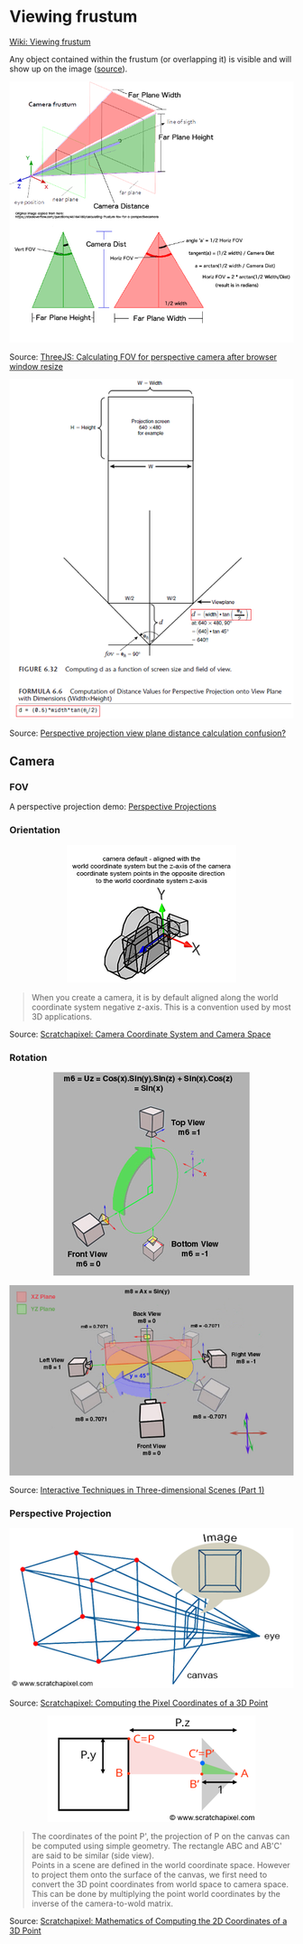 # Viewing frustum

[Wiki: Viewing frustum](https://en.wikipedia.org/wiki/Viewing_frustum)

Any object contained within the frustum (or overlapping it) is visible and will show up on the image ([source](https://www.scratchapixel.com/lessons/3d-basic-rendering/get-started)).

<p align="center">
  <img src="assets/viewdist00.png" alt="viewdist00" />
</p>

Source: [ThreeJS: Calculating FOV for perspective camera after browser window resize](https://stackoverflow.com/questions/47184264/threejs-calculating-fov-for-perspective-camera-after-browser-window-resize)

<p align="center">
  <img src="assets/viewdist01.png" alt="viewdist01" />
</p>

Source: [Perspective projection view plane distance calculation confusion?](https://stackoverflow.com/questions/36251087/perspective-projection-view-plane-distance-calculation-confusion)

## Camera

### FOV

A perspective projection demo: [Perspective Projections](http://learnwebgl.brown37.net/08_projections/projections_perspective.html)

### Orientation

<p align="center">
  <img src="assets/camera-z-axis.png" alt="camera-z-axis" />
</p>

> When you create a camera, it is by default aligned along the world coordinate system negative z-axis. This is a convention used by most 3D applications.

Source: [Scratchapixel: Camera Coordinate System and Camera Space](https://www.scratchapixel.com/lessons/3d-basic-rendering/computing-pixel-coordinates-of-3d-point/mathematics-computing-2d-coordinates-of-3d-points)

### Rotation

<p align="center">
  <img src="assets/TranslationController014.jpg" alt="TranslationController014" />
</p>

<p align="center">
  <img src="assets/TranslationController016.jpg" alt="TranslationController016" />
</p>

Source: [Interactive Techniques in Three-dimensional Scenes (Part 1)](https://www.codeproject.com/Articles/35139/Interactive-Techniques-in-Three-dimensional-Scenes)

### Perspective Projection

<p align="center">
  <img src="assets/perspective4.png" alt="perspective4" />
</p>

Source: [Scratchapixel: Computing the Pixel Coordinates of a 3D Point](https://www.scratchapixel.com/lessons/3d-basic-rendering/computing-pixel-coordinates-of-3d-point/perspective-projection)

<p align="center">
  <img src="assets/box-setup4.png" alt="box-setup4" />
</p>

> The coordinates of the point P', the projection of P on the canvas can be computed using simple geometry. The rectangle ABC and AB'C' are said to be similar (side view).  
Points in a scene are defined in the world coordinate space. However to project them onto the surface of the canvas, we first need to convert the 3D point coordinates from world space to camera space. This can be done by multiplying the point world coordinates by the inverse of the camera-to-wold matrix. 

Source: [Scratchapixel: Mathematics of Computing the 2D Coordinates of a 3D Point](https://www.scratchapixel.com/lessons/3d-basic-rendering/computing-pixel-coordinates-of-3d-point/mathematics-computing-2d-coordinates-of-3d-points)
